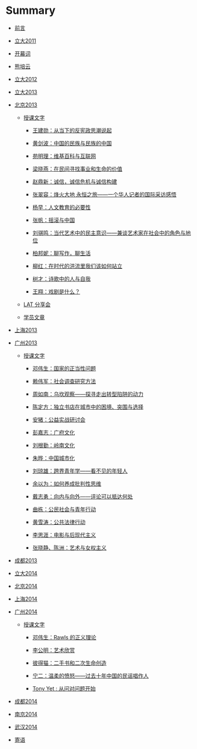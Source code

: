 # Summary

* [前言](introduction.md)

* [立大2011](lrc2011/lrc2011.md)

 * [开幕词](lrc2011/kaimuci.md)

 * [熊培云](lrc2011/xiongpeiyun.md)

* [立大2012](lrc2012/lrc2012.md)

* [立大2013]()

 * [北京2013](beijing2013/beijing2013.md)

   * [授课文字]()

     * [王建勋：从当下的反宪政思潮说起](beijing2013/wangjianxun.md)

     * [黄剑波：中国的民族与民族的中国](beijing2013/Huangjianbo.md)

     * [苑明理：维基百科与互联网](beijing2013/wikipedia.md)

     * [梁晓燕：在民间寻找事业和生命的价值](beijing2013/liangxiaoyan.md)

     * [赵鼎新：诚信，诚信危机与诚信构建](beijing2013/zhaodingxin.md)

     * [张翠容：烽火大地 永恒之旅——一个华人记者的国际采访感悟](beijing2013/GlobalReporter.md)

     * [杨早：人文教育的必要性](beijing2013/humaneducation.md)

     * [张帆：摇滚与中国](beijing2013/rockmusic.md)

     * [刘骐鸣：当代艺术中的民主意识——兼谈艺术家在社会中的角色与地位](beijing2013/liuqiming.md)

     * [柏邦妮：聊写作，聊生活](beijing2013/baibangni.md)

     * [柳红：在时代的洪流里我们该如何站立](beijing2013/liuhong.md)

     * [树才：诗歌中的人与自我](beijing2013/shucai.md)

     * [王翔：戏剧是什么？](beijing2013/wangxiang.md)

   * [LAT 分享会]()

   * [学员文章]()

 * [上海2013](shanghai2013/shanghai2013.md)

 * [广州2013](guangzhou2013/Guangzhou2013.md)

   * [授课文字]()

     * [邓伟生：国家的正当性问题](guangzhou2013/justification-of-Country.md)

     * [赖伟军：社会调查研究方法](guangzhou2013/societyresearchways.md)

     * [周如南：乌坎观察——探寻走出转型陷阱的动力](guangzhou2013/wukan.md)

     * [陈定方：独立书店在城市中的困境、突围与选择](guangzhou2013/independent-bookstore.md)

     * [安猪：公益实战研讨会](guangzhou2013/NGO-seminar.md)

     * [彭嘉志：广府文化](guangzhou2013/cantonese-culture.md)

     * [刘根勤：岭南文化](guangzhou2013/lingnanculture.md)

     * [朱晔：中国城市化](guangzhou2013/ChineseUrbanization.md)

     * [刘琼雄：跨界青年学——看不见的年轻人](guangzhou2013/liuqiongxiong.md)

     * [余以为：如何养成批判性思维](guangzhou2013/criticalthinking.md)

     * [戴志勇：向内与向外——评论可以抵达何处](guangzhou2013/iner&outer.md)

     * [曲栋：公民社会与青年行动](guangzhou2013/civilsociety&qingnianxingdong.md)

     * [黄雪涛：公共法律行动](guangzhou2013/public-law-action.md)

     * [李思涯：电影与后现代主义](guangzhou2013/sf&postmodern.md)

     * [张晓静、陈洲：艺术与女权主义](guangzhou2013/art&feminism.md)

* [成都2013](chengdu2013/chengdu2013.md)

* [立大2014]()

 * [北京2014](beijing2014/beijing2014.md)

 * [上海2014](shanghai2014/shanghai2014.md)

 * [广州2014](guangzhou2014/guangzhou2014.md)

   * [授课文字]()

     * [邓伟生：Rawls 的正义理论](guangzhou2014/dengweisheng.md)

     * [李公明：艺术欣赏](guangzhou2014/ligongming.md)

     * [彼得猫：二手书和二次生命创造](guangzhou2014/bidemao.md)

     * [宁二：温柔的愤怒——过去十年中国的民谣唱作人](guangzhou2014/ninger.md)

     * [Tony Yet : 从问对问题开始](guangzhou2014/Tony_Yet.md)

 * [成都2014](chengdu2014/chengdu2014.md)

 * [南京2014](nanjing2014/nanjing2014.md)

 * [武汉2014](wuhan2014/wuhan2014.md)

* [寄语](end.md)

